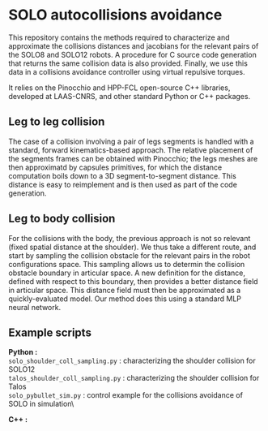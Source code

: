# SOLO autocollisions avoidance
This repository contains the methods required to characterize and approximate the collisions distances and jacobians for the relevant pairs of the SOLO8 and SOLO12 robots. A procedure for C source code generation that returns the same collision data is also provided. Finally, we use this data in a collisions avoidance controller using virtual repulsive torques.

It relies on the Pinocchio and HPP-FCL open-source C++ libraries, developed at LAAS-CNRS, and other standard Python or C++ packages. 

## Leg to leg collision
The case of a collision involving a pair of legs segments is handled with a standard, forward kinematics-based approach. The relative placement of the segments frames can be obtained with Pinocchio; the legs meshes are then approximatd by capsules primitives, for which the distance computation boils down to a  3D segment-to-segment distance. This distance is easy to reimplement and is then used as part of the code generation.

## Leg to body collision
For the collisions with the body, the previous approach is not so relevant (fixed spatial distance at the shoulder). We thus  take a different route, and start by sampling the collision obstacle for the relevant pairs in the robot configurations space. This sampling allows us to determin the collision obstacle boundary in articular space. A new definition for the distance, defined with respect to this boundary, then provides a better distance field in articular space. This distance field must then be approximated as a quickly-evaluated model. Our method does this using a standard MLP neural network.

## Example scripts
**Python :**\
`solo_shoulder_coll_sampling.py` : characterizing the shoulder collision for SOLO12\
`talos_shoulder_coll_sampling.py` : characterizing the shoulder collision for Talos\
`solo_pybullet_sim.py` : control example for the collisions avoidance of SOLO in simulation\

**C++ :**
